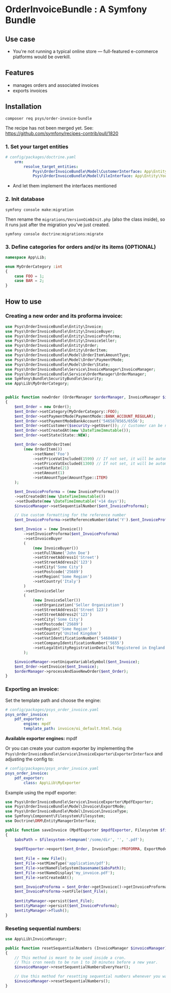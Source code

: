 # OrderInvoiceBundle : A Symfony Bundle
## Use case
- You're not running a typical online store — full-featured e-commerce platforms would be overkill.
## Features
- manages orders and associated invoices
- exports invoices

## Installation

`composer req psys/order-invoice-bundle`

The recipe has not been merged yet. See: https://github.com/symfony/recipes-contrib/pull/1820

### 1. Set your target entities
``` yaml
# config/packages/doctrine.yaml
    orm:
        resolve_target_entities:                                                              
            Psys\OrderInvoiceBundle\Model\CustomerInterface: App\Entity\YourCustomerEntity
            Psys\OrderInvoiceBundle\Model\FileInterface: App\Entity\YourFileEntity
```
- And let them implement the interfaces mentioned


### 2. Init database

``` command
symfony console make:migration
```
Then rename the `migrations/VersionOimbInit.php` (also the class inside), so it runs just after the migration you've just created.
``` command
symfony console doctrine:migrations:migrate
```

### 3. Define categories for orders and/or its items (OPTIONAL)

``` php
namespace App\Lib;

enum MyOrderCategory :int
{
    case FOO = 1;
    case BAR = 2;
}
```


## How to use

### Creating a new order and its proforma invoice:
``` php
use Psys\OrderInvoiceBundle\Entity\Invoice;
use Psys\OrderInvoiceBundle\Entity\InvoiceBuyer;
use Psys\OrderInvoiceBundle\Entity\InvoiceProforma;
use Psys\OrderInvoiceBundle\Entity\InvoiceSeller;
use Psys\OrderInvoiceBundle\Entity\Order;
use Psys\OrderInvoiceBundle\Entity\OrderItem;
use Psys\OrderInvoiceBundle\Model\OrderItem\AmountType;
use Psys\OrderInvoiceBundle\Model\Order\PaymentMode;
use Psys\OrderInvoiceBundle\Model\Order\State;
use Psys\OrderInvoiceBundle\Service\InvoiceManager\InvoiceManager;
use Psys\OrderInvoiceBundle\Service\OrderManager\OrderManager;
use Symfony\Bundle\SecurityBundle\Security;
use App\Lib\MyOrderCategory;


public function newOrder (OrderManager $orderManager, InvoiceManager $invoiceManager, Security $security) : void
{       
    $ent_Order = new Order();
    $ent_Order->setCategory(MyOrderCategory::FOO);
    $ent_Order->setPaymentMode(PaymentMode::BANK_ACCOUNT_REGULAR);
    $ent_Order->setPaymentModeBankAccount('5465878565/6556');
    $ent_Order->setCustomer($security->getUser()); // Customer can be null
    $ent_Order->setCreatedAt(new \DateTimeImmutable());
    $ent_Order->setState(State::NEW);

    $ent_Order->addOrderItem(
        (new OrderItem())
            ->setName('Foo')
            ->setPriceVatIncluded(1599) // If not set, it will be automatically calculated from price exclusive of VAT
            ->setPriceVatExcluded(1300) // If not set, it will be automatically calculated from price inclusive of VAT
            ->setVatRate(21)
            ->setAmount(1)
            ->setAmountType(AmountType::ITEM)
    );

    $ent_InvoiceProforma = (new InvoiceProforma())
    ->setCreatedAt(new \DateTimeImmutable())
    ->setDueDate(new \DateTimeImmutable('+14 days'));
    $invoiceManager->setSequentialNumber($ent_InvoiceProforma);

    // Use custom formatting for the reference number
    $ent_InvoiceProforma->setReferenceNumber(date('Y').$ent_InvoiceProforma->getSequentialNumber());

    $ent_Invoice = (new Invoice())
        ->setInvoiceProforma($ent_InvoiceProforma)
        ->setInvoiceBuyer
        (
            (new InvoiceBuyer())
            ->setFullName('John Doe')
            ->setStreetAddress1('Street')
            ->setStreetAddress2('123')
            ->setCity('Some City')
            ->setPostcode('25689')
            ->setRegion('Some Region')
            ->setCountry('Italy')
        )
        ->setInvoiceSeller
        (
            (new InvoiceSeller())
            ->setOrganization('Seller Organization')
            ->setStreetAddress1('Street 123')
            ->setStreetAddress2('123')
            ->setCity('Some City')
            ->setPostcode('25689')
            ->setRegion('Some Region')
            ->setCountry('United Kingdom')
            ->setVatIdentificationNumber('5468484')
            ->setCompanyIdentificationNumber('5655')
            ->setLegalEntityRegistrationDetails('Registered in England & Wales No. 01234567  ·  Registered office : 1 King’s Road, London SW1')
        );

    $invoiceManager->setUniqueVariableSymbol($ent_Invoice);
    $ent_Order->setInvoice($ent_Invoice);
    $orderManager->processAndSaveNewOrder($ent_Order);
}
```

### Exporting an invoice:
Set the template path and choose the engine:
``` yaml
# config/packages/psys_order_invoice.yaml
psys_order_invoice:
    pdf_exporter:
        engine: mpdf
        template_path: invoice/oi_default.html.twig
```
**Available exporter engines:** mpdf

Or you can create your custom exporter by implementing the `Psys\OrderInvoiceBundle\Service\InvoiceExporter\ExporterInterface` and adjusting the config to:
``` yaml
# config/packages/psys_order_invoice.yaml
psys_order_invoice:
    pdf_exporter:
        class: App\Lib\MyExporter
```

Example using the mpdf exporter:

``` php
use Psys\OrderInvoiceBundle\Service\InvoiceExporter\MpdfExporter;
use Psys\OrderInvoiceBundle\Model\Invoice\ExportMode;
use Psys\OrderInvoiceBundle\Model\Invoice\InvoiceType;
use Symfony\Component\Filesystem\Filesystem;
use Doctrine\ORM\EntityManagerInterface;

public function saveInvoice (MpdfExporter $mpdfExporter, Filesystem $filesystem, Order $ent_Order, EntityManagerInterface $entityManager) : void
{
    $absPath = $filesystem->tempnam('/some/dir', '', '.pdf'); 
    
    $mpdfExporter->export($ent_Order, InvoiceType::PROFORMA, ExportMode::FILE, '', $absPath);
    
    $ent_File = new File();
    $ent_File->setMimeType('application/pdf');
    $ent_File->setNameFileSystem(basename($absPath));
    $ent_File->setNameDisplay('my_invoice.pdf');
    $ent_File->setCreatedAt();

    $ent_InvoiceProforma = $ent_Order->getInvoice()->getInvoiceProforma();
    $ent_InvoiceProforma->setFile($ent_File);
    
    $entityManager->persist($ent_File);
    $entityManager->persist($ent_InvoiceProforma);
    $entityManager->flush();
}
```

### Reseting sequential numbers:
``` php
use App\Lib\InvoiceManager;

public function resetSequentialNumbers (InvoiceManager $invoiceManager) : void
{       
    // This method is meant to be used inside a cron. 
    // This cron needs to be run 1 to 10 minutes before a new year.
    $invoiceManager->resetSequentialNumbersEveryYear();

    // Use this method for resetting sequential numbers whenever you want.
    $invoiceManager->resetSequentialNumbers();
}
```